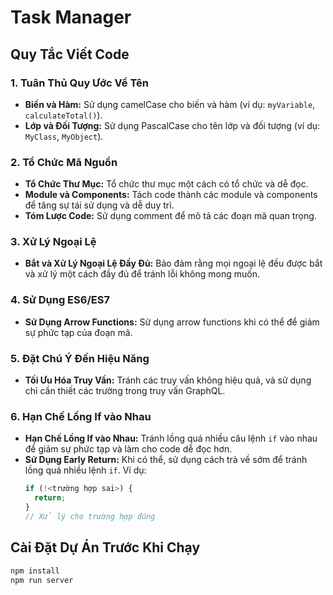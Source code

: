 # Task Manager 

## Quy Tắc Viết Code

### 1. Tuân Thủ Quy Ước Về Tên 

- **Biến và Hàm:** Sử dụng camelCase cho biến và hàm (ví dụ: `myVariable`, `calculateTotal()`).
- **Lớp và Đối Tượng:** Sử dụng PascalCase cho tên lớp và đối tượng (ví dụ: `MyClass`, `MyObject`).

### 2. Tổ Chức Mã Nguồn

- **Tổ Chức Thư Mục:** Tổ chức thư mục một cách có tổ chức và dễ đọc.
- **Module và Components:** Tách code thành các module và components để tăng sự tái sử dụng và dễ duy trì.
- **Tóm Lược Code:** Sử dụng comment để mô tả các đoạn mã quan trọng.

### 3. Xử Lý Ngoại Lệ

- **Bắt và Xử Lý Ngoại Lệ Đầy Đủ:** Bảo đảm rằng mọi ngoại lệ đều được bắt và xử lý một cách đầy đủ để tránh lỗi không mong muốn.

### 4. Sử Dụng ES6/ES7

- **Sử Dụng Arrow Functions:** Sử dụng arrow functions khi có thể để giảm sự phức tạp của đoạn mã.

### 5. Đặt Chú Ý Đến Hiệu Năng

- **Tối Ưu Hóa Truy Vấn:** Tránh các truy vấn không hiệu quả, và sử dụng chỉ cần thiết các trường trong truy vấn GraphQL.

### 6. Hạn Chế Lồng If vào Nhau

- **Hạn Chế Lồng If vào Nhau:** Tránh lồng quá nhiều câu lệnh `if` vào nhau để giảm sự phức tạp và làm cho code dễ đọc hơn.
- **Sử Dụng Early Return:** Khi có thể, sử dụng cách trả về sớm để tránh lồng quá nhiều lệnh `if`. Ví dụ:
    ```javascript
    if (!<trường hợp sai>) {
      return;
    }
    // Xử lý cho trường hợp đúng
    ```

## Cài Đặt Dự Án Trước Khi Chạy

```bash
npm install
npm run server
